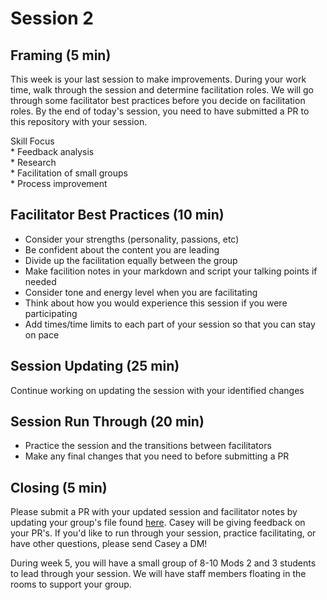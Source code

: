 # Session 2

## Framing (5 min)
This week is your last session to make improvements.  During your work time, walk through the session and determine facilitation roles.  We will go through some facilitator best practices before you decide on facilitation roles.  By the end of today's session, you need to have submitted a PR to this repository with your session. 

Skill Focus <br>
	* Feedback analysis<br>
	* Research<br>
	* Facilitation of small groups <br>
	* Process improvement 

## Facilitator Best Practices (10 min) 
* Consider your strengths (personality, passions, etc)
* Be confident about the content you are leading
* Divide up the facilitation equally between the group
* Make facilition notes in your markdown and script your talking points if needed
* Consider tone and energy level when you are facilitating
* Think about how you would experience this session if you were participating
* Add times/time limits to each part of your session so that you can stay on pace

## Session Updating (25 min)
Continue working on updating the session with your identified changes

## Session Run Through (20 min)
* Practice the session and the transitions between facilitators
* Make any final changes that you need to before submitting a PR

## Closing (5 min)

Please submit a PR with your updated session and facilitator notes by updating your group's file found [here](https://github.com/turingschool/gear-up/tree/master/m4_sessions/automation/session_one). Casey will be giving feedback on your PR's. If you'd like to run through your session, practice facilitating, or have other questions, please send Casey a DM!

During week 5, you will have a small group of 8-10 Mods 2 and 3 students to lead through your session.  We will have staff members floating in the rooms to support your group. 
